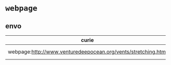 # `webpage`

## envo

| curie                                                         |   usages | nodes                                                                                                               |
|---------------------------------------------------------------|----------|---------------------------------------------------------------------------------------------------------------------|
| webpage:http://www.venturedeepocean.org/vents/stretching.html |        1 | [http://purl.obolibrary.org/obo/ENVO:00002277](https://bioregistry.io/http://purl.obolibrary.org/obo/ENVO:00002277) |
